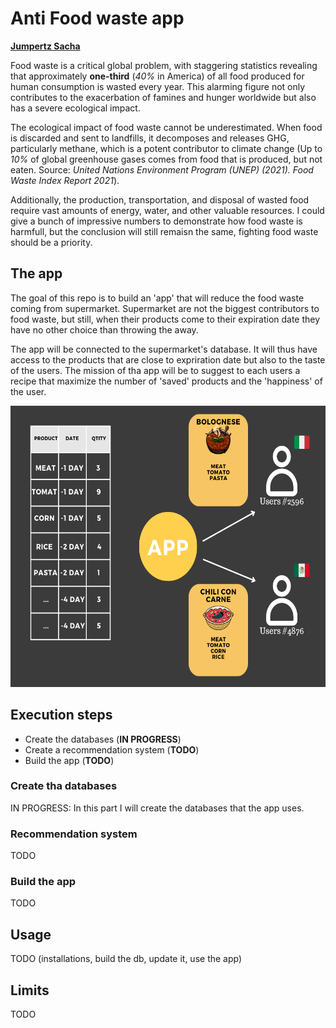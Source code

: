 # Anti Food waste app
[__Jumpertz Sacha__](https://www.linkedin.com/in/jumpertz-sacha)

Food waste is a critical global problem, with staggering statistics revealing that approximately __one-third__ (_40%_ in America) of all food produced for human consumption is wasted every year. This alarming figure not only contributes to the exacerbation of famines and hunger worldwide but also has a severe ecological impact.

The ecological impact of food waste cannot be underestimated. When food is discarded and sent to landfills, it decomposes and releases GHG, particularly methane, which is a potent contributor to climate change (Up to _10%_ of global greenhouse gases comes from food that is produced, but not eaten. Source: _United Nations Environment Program (UNEP) (2021). Food Waste Index Report 2021_). 

Additionally, the production, transportation, and disposal of wasted food require vast amounts of energy, water, and other valuable resources. I could give a bunch of impressive numbers to demonstrate how food waste is harmfull, but the conclusion will still remaisn the same, fighting food waste should be a priority.

## The app
The goal of this repo is to build an 'app' that will reduce the food waste coming from supermarket. Supermarket are not the biggest contributors to food waste, but still, when their products come to their expiration date they have no other choice than throwing the away. 

The app will be connected to the supermarket's database. It will thus have access to the products that are close to expriration date but also to the taste of the users. The mission of tha app will be to suggest to each users a recipe that maximize the number of 'saved' products and the 'happiness' of the user.

<div style="text-align: center;">
  <img src="Images/App_schema.png" alt="app schema" width="600" height="450">
</div>

## Execution steps

* Create the databases (__IN PROGRESS__)
* Create a recommendation system (__TODO__)
* Build the app (__TODO__)

### Create tha databases
IN PROGRESS: In this part I will create the databases that the app uses.

### Recommendation system
TODO

### Build the app
TODO

## Usage
TODO (installations, build the db, update it, use the app)

## Limits
TODO 


